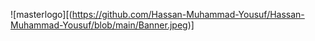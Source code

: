 ![masterlogo][(https://github.com/Hassan-Muhammad-Yousuf/Hassan-Muhammad-Yousuf/blob/main/Banner.jpeg)]


  
